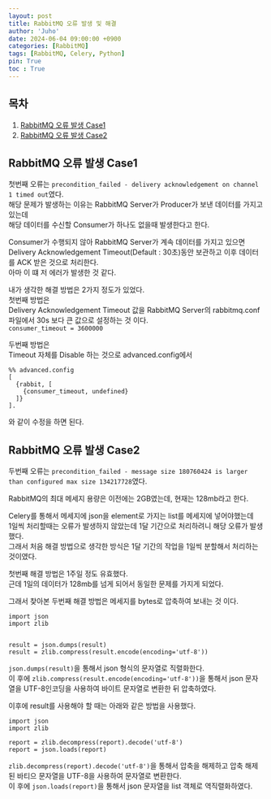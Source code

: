 ```yaml
---
layout: post
title: RabbitMQ 오류 발생 및 해결
author: 'Juho'
date: 2024-06-04 09:00:00 +0900
categories: [RabbitMQ]
tags: [RabbitMQ, Celery, Python]
pin: True
toc : True
---
```


<style>
  th{
    font-weight: bold;
    text-align: center;
    background-color: white;
  }
  td{
    background-color: white;
  }

</style>

## 목차
1. [RabbitMQ 오류 발생 Case1](#rabbitmq-오류-발생-case1)
2. [RabbitMQ 오류 발생 Case2](#rabbitmq-오류-발생-case2)

## RabbitMQ 오류 발생 Case1
첫번째 오류는 `precondition_failed - delivery acknowledgement on channel 1 timed out`였다.<br/>
해당 문제가 발생하는 이유는 RabbitMQ Server가 Producer가 보낸 데이터를 가지고 있는데 <br/>
해당 데이터를 수신할 Consumer가 하나도 없을때 발생한다고 한다.<br/>

Consumer가 수행되지 않아 RabbitMQ Server가 계속 데이터를 가지고 있으면 <br/>
Delivery Acknowledgement Timeout(Default : 30초)동안 보관하고 이후 데이터를 ACK 받은 것으로 처리한다.<br/>
아마 이 떄 저 에러가 발생한 것 같다.<br/>


내가 생각한 해결 방법은 2가지 정도가 있었다.<br/>
첫번째 방법은 <br>
Delivery Acknowledgement Timeout 값을 RabbitMQ Server의 rabbitmq.conf파일에서 30s 보다 큰 값으로 설정하는 것 이다.<br/>
`consumer_timeout = 3600000` <br/>

두번째 방법은 <br/>
Timeout 자체를 Disable 하는 것으로 advanced.config에서 <br/>
```
%% advanced.config
[
  {rabbit, [
    {consumer_timeout, undefined}
  ]}
].
```
와 같이 수정을 하면 된다.<br/>



## RabbitMQ 오류 발생 Case2
두번째 오류는 `precondition_failed - message size 180760424 is larger than configured max size 134217728`였다.<br/>

RabbitMQ의 최대 메세지 용량은  이전에는 2GB였는데, 현재는 128mb라고 한다.<br/>

Celery를 통해서 메세지에 json을 element로 가지는 list를 메세지에 넣어야했는데 <br/>
1일씩 처리할때는 오류가 발생하지 않았는데 1달 기간으로 처리하려니 해당 오류가 발생했다.<br/>
그래서 처음 해결 방법으로 생각한 방식은 1달 기간의 작업을 1일씩 분할해서 처리하는 것이였다.<br/>

첫번째 해결 방법은 1주일 정도 유효했다.<br/>
근데 1일의 데이터가 128mb를 넘게 되어서 동일한 문제를 가지게 되었다.<br/>

그래서 찾아본 두번째 해결 방법은 메세지를 bytes로 압축하여 보내는 것 이다.<br/>

```
import json
import zlib


result = json.dumps(result)
result = zlib.compress(result.encode(encoding='utf-8'))
```

`json.dumps(result)`을 통해서 json 형식의 문자열로 직렬화한다.<br/>
이 후에 `zlib.compress(result.encode(encoding='utf-8'))`을 통해서 json 문자열을 UTF-8인코딩을 사용하여 바이트 문자열로 변환한 뒤 압축하였다.<br/>


이후에 result를 사용해야 할 때는 아래와 같은 방법을 사용했다.<br/>

```
import json
import zlib

report = zlib.decompress(report).decode('utf-8')
report = json.loads(report)
```

`zlib.decompress(report).decode('utf-8')`을 통해서 압축을 해제하고 압축 해제된 바티으 문자열을 UTF-8을 사용하여 문자열로 변환한다.<br/>
이 후에 `json.loads(report)`을 통해서 json 문자열을 list 객체로 역직렬화하였다.<br/>

